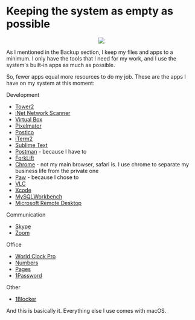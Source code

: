# Keeping the system as empty as possible

<div align="center">
	<img src="https://raw.githubusercontent.com/davidgatti/my-development-setup/master/03_empty_system/images/empty_desctop.png">
</div>

As I mentioned in the Backup section, I keep my files and apps to a minimum. I only have the tools that I need for my work, and I use the system's built-in apps as much as possible.

So, fewer apps equal more resources to do my job. These are the apps I have on my system at this moment:

Development
- <a href="https://www.git-tower.com/mac/" target="_blank">Tower2</a>
- <a href="http://appstore.com/mac/inet" target="_blank">iNet Network Scanner</a>
- <a href="https://www.virtualbox.org/wiki/VirtualBox" target="_blank">Virtual Box</a>
- <a href="https://itunes.apple.com/us/app/pixelmator/id407963104?mt=12" target="_blank">Pixelmator</a>
- <a href="https://itunes.apple.com/us/app/postico/id1031280567?ls=1&mt=12" target="_blank">Postico</a>
- <a href="https://www.iterm2.com" target="_blank">iTerm2</a>
- <a href="https://www.sublimetext.com" target="_blank">Sublime Text</a>
- <a href="https://www.getpostman.com" target="_blank">Postman</a> - because I have to
- <a href="http://www.binarynights.com/forklift/" target="_blank">ForkLift</a>
- <a href="https://www.google.com/chrome/index.html" target="_blank">Chrome</a> - not my main browser, safari is. I use chrome to separate my business life from the private one
- <a href="https://paw.cloud" target="_blank">Paw</a> - because I chose to
- <a href="http://www.videolan.org/vlc/index.html" target="_blank">VLC</a>
- <a href="https://itunes.apple.com/us/app/xcode/id497799835?mt=12" target="_blank">Xcode</a>
- <a href="https://www.mysql.com/products/workbench/" target="_blank">MySQLWorkbench</a>
- <a href="https://itunes.apple.com/us/app/microsoft-remote-desktop-8-0/id715768417?mt=12" target="_blank">Microsoft Remote Desktop</a>

Communication
- <a href="https://www.skype.com" target="_blank">Skype</a>
- <a href="https://zoom.us" target="_blank">Zoom</a>

Office
- <a href="https://itunes.apple.com/us/app/world-clock-pro/id393335869?mt=8" target="_blank">World Clock Pro</a>
- <a href="https://www.apple.com/numbers/" target="_blank">Numbers</a>
- <a href="https://www.apple.com/pages/" target="_blank">Pages</a>
- <a href="https://1password.com" target="_blank">1Password</a>

Other
- <a href="https://1blocker.com" target="_blank">1Blocker</a>

And this is basically it. Everything else I use comes with macOS.
